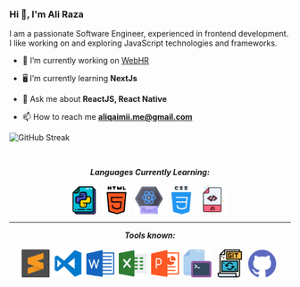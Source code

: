 <h3>Hi 👋, I'm Ali Raza</h3>

<p>I am a passionate Software Engineer, experienced in frontend development. I like working on and exploring JavaScript technologies and frameworks.</p>

- 🔭 I’m currently working on [WebHR](https://web.hr/)

- 🖥 I’m currently learning **NextJs**

- 💬 Ask me about **ReactJS, React Native**

- 📫 How to reach me **aliqaimii.me@gmail.com**

![GitHub Streak](https://streak-stats.demolab.com/?user=aliqaimii)

<br/>
               
<p align="left"> 
                      
</p>

<p align="center">
<i><b>Languages Currently Learning:</b></i> 
  <br><br>
  <!-- <img align="center" src="assets/languages/c.svg" width="50px" />&nbsp; -->
  <img align="center" src="assets/languages/python.svg" width="50px" />&nbsp;
  <img align="center" src="assets/languages/html-5.svg" width="50px" />&nbsp;
  <img align="center" src="assets/languages/react.png" width="50px" />&nbsp;
  <img align="center" src="assets/languages/css.svg" width="50px" />&nbsp;
  <img align="center" src="assets/languages/javascript.svg" width="50px" />&nbsp;
  <!-- <img align="center" src="assets/languages/cpp.svg" width="50px" />&nbsp; -->
</p>

<hr>

<p align="center">
<i><b>Tools known:</b></i> 
  <br><br>
  <img align="center" src="assets/tools/sublime.svg" width="50px" />&nbsp;
  <img align="center" src="assets/tools/vs-code.png" width="50px" />&nbsp;
  <img align="center" src="assets/tools/word.svg" width="50px" />&nbsp;
  <img align="center" src="assets/tools/excel.svg" width="50px" />&nbsp;
  <img align="center" src="assets/tools/powerpoint.svg" width="50px" />&nbsp;
  <img align="center" src="assets/tools/cmd.svg" width="50px" />&nbsp;
  <img align="center" src="assets/tools/git.svg" width="50px" />&nbsp;
  <img align="center" src="assets/tools/github.svg" width="50px" />&nbsp;
</p>

<!-- <hr> -->

<!-- <p align = "center">

<i><b>Profiles:</b></i><br><br>
<a href="mailto:falgunisarkar526@gmail.com">
<img align="center" alt="Falguni @Mail" width="50px" src="assets/handles/gmail.svg" />&nbsp;
</a>
<a href="https://www.linkedin.com/in/falgunisarkar">
<img align="center" alt="Falguni @LinkedIN" width="50px" src="assets/handles/linkedin.svg" />&nbsp;
</a>
<a href="https://medium.com/@falgunisarkar">
<img align="center" src="assets/handles/medium.svg" alt="Falguni @Medium Profile" width="50px">&nbsp;
</a>
<a href="https://isshefalguni.hashnode.dev/">
<img align="center" alt="Spotify" width="50px" src="assets/handles/hashnode.png" />&nbsp;
</a>
<a href="https://open.spotify.com/user/31glrpxgbfoi6qprbrezs4cwwaiu?si=74c6c3d9a8da4d5a">
<img align="center" alt="Spotify" width="50px" src="assets/handles/spotify.png" />&nbsp;
</a>
<a href="https://discord.gg/5bCcEMEk8e">
<img align="center" alt="Falguni @Twitter" width="50px" src="assets/handles/discord.png" />&nbsp;
</a>
<a href="https://twitter.com/isshefalguni">
<img align="center" alt="Falguni @Twitter" width="50px" src="assets/handles/twitter.svg" />&nbsp;
</a>
<a href="https://www.instagram.com/isshefalguni">
<img align="center" alt="Falguni @Instagram" width="50px" src="assets/handles/instagram.svg" />&nbsp;
</a>
<a href="https://dev.to/lostgirljourney">
<img align="center" src="assets/handles/dev.png" alt="Falguni @DEV Profile" width="50px">&nbsp;
</a>

</p> -->

<!-- <hr> -->
<!-- can't stop myself from editing🤷... -->
